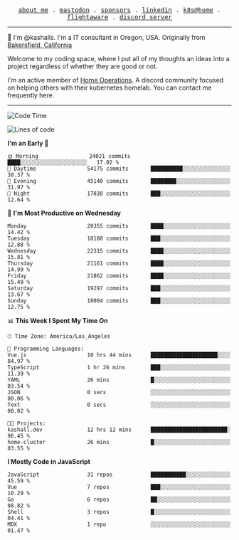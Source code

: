 <p align="center">
  <samp>
    <a href="https://jordanjones.org/">about me</a> .
    <a rel="me" href="https://mastodon.social/@kashall">mastodon</a> .
    <a href="https://github.com/sponsors/kashalls">sponsors</a> .
    <a href="https://linkedin.com/in/jordpjones">linkedin</a> .
    <a href="https://github.com/kashalls/home-cluster">k8s@home</a> .
    <a href="https://flightaware.com/adsb/stats/user/kashalls">flightaware</a> .
    <a href="https://discord.gg/V2WrCfqba9">discord server</a>
  </samp>
</p>

----------------------------------------------------------------

:wave: I'm @kashalls. I'm a IT consultant in Oregon, USA. Originally from [Bakersfield, California](https://maps.app.goo.gl/QQMtywTWghpXB6Tu6)

Welcome to my coding space, where I put all of my thoughts an ideas into a project regardless of whether they are good or not.

I'm an active member of [Home Operations](https://discord.gg/home-operations). A discord community focused on helping others with their kubernetes homelab. You can contact me frequently here.

----------------------------------------------------------------
<!--START_SECTION:waka-->
![Code Time](http://img.shields.io/badge/Code%20Time-2%2C077%20hrs%206%20mins-blue)

![Lines of code](https://img.shields.io/badge/From%20Hello%20World%20I%27ve%20Written-14.0%20million%20lines%20of%20code-blue)

**I'm an Early 🐤** 

```text
🌞 Morning                24021 commits       ████░░░░░░░░░░░░░░░░░░░░░   17.02 % 
🌆 Daytime                54175 commits       ██████████░░░░░░░░░░░░░░░   38.37 % 
🌃 Evening                45140 commits       ████████░░░░░░░░░░░░░░░░░   31.97 % 
🌙 Night                  17838 commits       ███░░░░░░░░░░░░░░░░░░░░░░   12.64 % 
```
📅 **I'm Most Productive on Wednesday** 

```text
Monday                   20355 commits       ████░░░░░░░░░░░░░░░░░░░░░   14.42 % 
Tuesday                  18180 commits       ███░░░░░░░░░░░░░░░░░░░░░░   12.88 % 
Wednesday                22315 commits       ████░░░░░░░░░░░░░░░░░░░░░   15.81 % 
Thursday                 21161 commits       ████░░░░░░░░░░░░░░░░░░░░░   14.99 % 
Friday                   21862 commits       ████░░░░░░░░░░░░░░░░░░░░░   15.49 % 
Saturday                 19297 commits       ███░░░░░░░░░░░░░░░░░░░░░░   13.67 % 
Sunday                   18004 commits       ███░░░░░░░░░░░░░░░░░░░░░░   12.75 % 
```


📊 **This Week I Spent My Time On** 

```text
🕑︎ Time Zone: America/Los_Angeles

💬 Programming Languages: 
Vue.js                   10 hrs 44 mins      █████████████████████░░░░   84.97 % 
TypeScript               1 hr 26 mins        ███░░░░░░░░░░░░░░░░░░░░░░   11.39 % 
YAML                     26 mins             █░░░░░░░░░░░░░░░░░░░░░░░░   03.54 % 
JSON                     0 secs              ░░░░░░░░░░░░░░░░░░░░░░░░░   00.06 % 
Text                     0 secs              ░░░░░░░░░░░░░░░░░░░░░░░░░   00.02 % 

🐱‍💻 Projects: 
kashall.dev              12 hrs 12 mins      ████████████████████████░   96.45 % 
home-cluster             26 mins             █░░░░░░░░░░░░░░░░░░░░░░░░   03.55 % 
```

**I Mostly Code in JavaScript** 

```text
JavaScript               31 repos            ███████████░░░░░░░░░░░░░░   45.59 % 
Vue                      7 repos             ███░░░░░░░░░░░░░░░░░░░░░░   10.29 % 
Go                       6 repos             ██░░░░░░░░░░░░░░░░░░░░░░░   08.82 % 
Shell                    3 repos             █░░░░░░░░░░░░░░░░░░░░░░░░   04.41 % 
MDX                      1 repo              ░░░░░░░░░░░░░░░░░░░░░░░░░   01.47 % 
```




<!--END_SECTION:waka-->